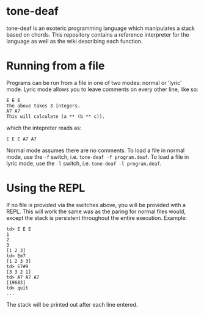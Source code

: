 # tone-deaf

tone-deaf is an esoteric programming language which manipulates a stack based on chords. This repository contains a reference interpreter for the language as well as the wiki describing each function.

# Running from a file

Programs can be run from a file in one of two modes: normal or 'lyric' mode. Lyric mode allows you to leave comments on every other line, like so:

```
E E E
The above takes 3 integers.
A7 A7
This will calculate (a ** (b ** c)).
```

which the intepreter reads as:

```
E E E A7 A7
```

Normal mode assumes there are no comments. To load a file in normal mode, use the `-f` switch, i.e. `tone-deaf -f program.deaf`. To load a file in lyric mode, use the `-l` switch, i.e. `tone-deaf -l program.deaf`.

# Using the REPL

If no file is provided via the switches above, you will be provided with a REPL. This will work the same was as the paring for normal files would, except the stack is persistent throughout the entire execution. Example:

```
td> E E E
1
2
3
[1 2 3]
td> Em7
[1 2 3 3]
td> E7#9
[3 3 2 1]
td> A7 A7 A7
[19683]
td> quit
...
```

The stack will be printed out after each line entered.